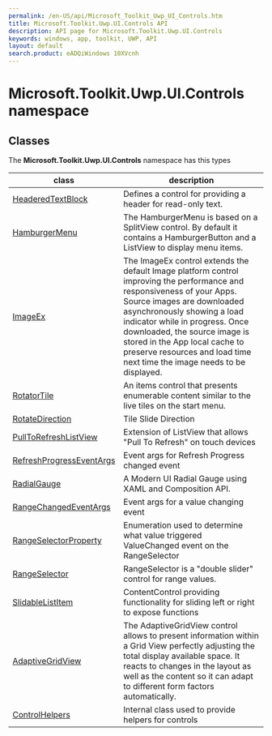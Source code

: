 ```yaml
---
permalink: /en-US/api/Microsoft_Toolkit_Uwp_UI_Controls.htm
title: Microsoft.Toolkit.Uwp.UI.Controls API 
description: API page for Microsoft.Toolkit.Uwp.UI.Controls
keywords: windows, app, toolkit, UWP, API
layout: default
search.product: eADQiWindows 10XVcnh
---
```



# Microsoft.Toolkit.Uwp.UI.Controls namespace

## Classes

The **Microsoft.Toolkit.Uwp.UI.Controls** namespace has this types


| class | description || --- | --- || [HeaderedTextBlock](Microsoft_Toolkit_Uwp_UI_Controls_HeaderedTextBlock.htm) | Defines a control for providing a header for read-only text. || [HamburgerMenu](Microsoft_Toolkit_Uwp_UI_Controls_HamburgerMenu.htm) | The HamburgerMenu is based on a SplitView control. By default it contains a HamburgerButton and a ListView to display menu items. || [ImageEx](Microsoft_Toolkit_Uwp_UI_Controls_ImageEx.htm) | The ImageEx control extends the default Image platform control improving the performance and responsiveness of your Apps. Source images are downloaded asynchronously showing a load indicator while in progress. Once downloaded, the source image is stored in the App local cache to preserve resources and load time next time the image needs to be displayed. || [RotatorTile](Microsoft_Toolkit_Uwp_UI_Controls_RotatorTile.htm) | An items control that presents enumerable content similar to the live tiles on the start menu. || [RotateDirection](Microsoft_Toolkit_Uwp_UI_Controls_RotatorTile_RotateDirection.htm) | Tile Slide Direction || [PullToRefreshListView](Microsoft_Toolkit_Uwp_UI_Controls_PullToRefreshListView.htm) | Extension of ListView that allows "Pull To Refresh" on touch devices || [RefreshProgressEventArgs](Microsoft_Toolkit_Uwp_UI_Controls_RefreshProgressEventArgs.htm) | Event args for Refresh Progress changed event || [RadialGauge](Microsoft_Toolkit_Uwp_UI_Controls_RadialGauge.htm) | A Modern UI Radial Gauge using XAML and Composition API. || [RangeChangedEventArgs](Microsoft_Toolkit_Uwp_UI_Controls_RangeChangedEventArgs.htm) | Event args for a value changing event || [RangeSelectorProperty](Microsoft_Toolkit_Uwp_UI_Controls_RangeSelectorProperty.htm) | Enumeration used to determine what value triggered ValueChanged event on the RangeSelector || [RangeSelector](Microsoft_Toolkit_Uwp_UI_Controls_RangeSelector.htm) | RangeSelector is a "double slider" control for range values. || [SlidableListItem](Microsoft_Toolkit_Uwp_UI_Controls_SlidableListItem.htm) | ContentControl providing functionality for sliding left or right to expose functions || [AdaptiveGridView](Microsoft_Toolkit_Uwp_UI_Controls_AdaptiveGridView.htm) | The AdaptiveGridView control allows to present information within a Grid View perfectly adjusting the total display available space. It reacts to changes in the layout as well as the content so it can adapt to different form factors automatically. || [ControlHelpers](Microsoft_Toolkit_Uwp_ControlHelpers.htm) | Internal class used to provide helpers for controls |